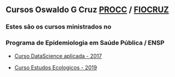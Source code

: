 ## Cursos Oswaldo G Cruz [PROCC](www.procc.fiocruz.br) / [FIOCRUZ](www.fiocruz.br) 

### Estes são os cursos ministrados no 
### Programa de Epidemiologia em Saúde Pública / ENSP 

* [Curso DataScience aplicada - 2017](livro_2017)

* [Curso Estudos Ecologicos - 2019](Bookdown/apresentacao.html)




 
